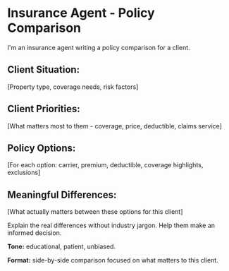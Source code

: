 # Insurance Agent - Policy Comparison

I'm an insurance agent writing a policy comparison for a client.

## Client Situation:
[Property type, coverage needs, risk factors]

## Client Priorities:
[What matters most to them - coverage, price, deductible, claims service]

## Policy Options:
[For each option: carrier, premium, deductible, coverage highlights, exclusions]

## Meaningful Differences:
[What actually matters between these options for this client]

Explain the real differences without industry jargon. Help them make an informed decision.

**Tone:** educational, patient, unbiased.

**Format:** side-by-side comparison focused on what matters to this client.

